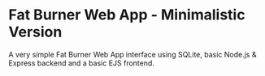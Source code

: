 # Fat Burner Web App - Minimalistic Version

A very simple Fat Burner Web App interface using SQLite, basic Node.js & Express backend and a basic EJS frontend.
